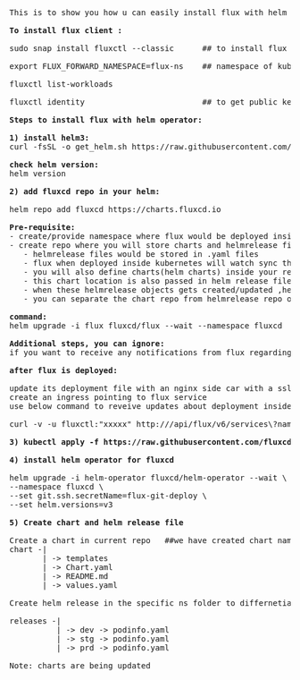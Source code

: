 <pre>
This is to show you how u can easily install flux with helm operator and use it for GitOps. Steps are taken from official Flux Documentation with added explaination of few steps which I found a bit difficult from the official documentation.This document is only for linux users.

<b>To install flux client :</b>

sudo snap install fluxctl --classic      ## to install flux on linux

export FLUX_FORWARD_NAMESPACE=flux-ns    ## namespace of kube cluster where flux is delpoyed
 
fluxctl list-workloads 
 
fluxctl identity                         ## to get public key of flux ,to put through in repo

<b>Steps to install flux with helm operator: </b>

<b>1) install helm3:</b> 
curl -fsSL -o get_helm.sh https://raw.githubusercontent.com/helm/helm/master/scripts/get-helm-3 && chmod 700 get_helm.sh &&./get_helm.sh
 
<b>check helm version:</b>
helm version

<b>2) add fluxcd repo in your helm:</b>

helm repo add fluxcd https://charts.fluxcd.io

<b>Pre-requisite:</b>
- create/provide namespace where flux would be deployed inside kube cluster
- create repo where you will store charts and helmrelease files 
   - helmrelease files would be stored in .yaml files 
   - flux when deployed inside kubernetes will watch sync these helmrelease in your repo, inside kube cluster and create/update these helmrelease objects 
   - you will also define charts(helm charts) inside your repo
   - this chart location is also passed in helm release files 
   - when these helmrelease objects gets created/updated ,helm opertor syncs this changes and try to update objects defined in those helm releases by passing their values in chart defined in those helm release itself
   - you can separate the chart repo from helmrelease repo or you can store both in same repo 

<b>command:</b> 
helm upgrade -i flux fluxcd/flux --wait --namespace fluxcd  --set git.url=git@github.com:ranvijay12/fluxcd-helm-operator.git     

<b>Additional steps, you can ignore: </b>
if you want to receive any notifications from flux regarding your deployment, you can follow below steps:
 
<b>after flux is deployed:</b>
 
update its deployment file with an nginx side car with a ssl cert(note ssl cert is needed to secure flux) 
create an ingress pointing to flux service
use below command to reveive updates about deployment inside a namespace where flux is deployed 
 
curl -v -u fluxctl:"xxxxx" http://<domain-name-assigned-to-nginx-container>/api/flux/v6/services\?namespace\=test | jq '.[] | select(.ID=="test-env:deployment/deployment-name")'

<b>3) kubectl apply -f https://raw.githubusercontent.com/fluxcd/helm-operator/1.1.0/deploy/crds.yaml</b>

<b>4) install helm operator for fluxcd</b>

helm upgrade -i helm-operator fluxcd/helm-operator --wait \
--namespace fluxcd \
--set git.ssh.secretName=flux-git-deploy \
--set helm.versions=v3

<b>5) Create chart and helm release file </b>

Create a chart in current repo   ##we have created chart named <b> webservice </b> in this repo
chart -|
       | -> templates
       | -> Chart.yaml
       | -> README.md
       | -> values.yaml
       
Create helm release in the specific ns folder to differnetiate release for every ns

releases -|
          | -> dev -> podinfo.yaml
          | -> stg -> podinfo.yaml
          | -> prd -> podinfo.yaml

Note: charts are being updated 
</pre>
